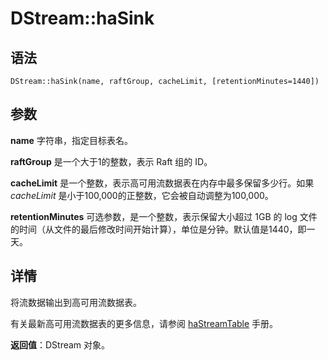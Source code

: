 # DStream::haSink

## 语法

`DStream::haSink(name, raftGroup, cacheLimit,
[retentionMinutes=1440])`

## 参数

**name** 字符串，指定目标表名。

**raftGroup** 是一个大于1的整数，表示 Raft 组的 ID。

**cacheLimit** 是一个整数，表示高可用流数据表在内存中最多保留多少行。如果 *cacheLimit*
是小于100,000的正整数，它会被自动调整为100,000。

**retentionMinutes** 可选参数，是一个整数，表示保留大小超过 1GB 的 log
文件的时间（从文件的最后修改时间开始计算），单位是分钟。默认值是1440，即一天。

## 详情

将流数据输出到高可用流数据表。

有关最新高可用流数据表的更多信息，请参阅 [haStreamTable](../h/haStreamTable.md)
手册。

**返回值**：DStream 对象。

